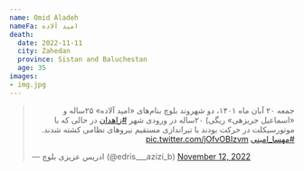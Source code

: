 ```yaml
---
name: Omid Aladeh
nameFa: امید آلاده
death:
  date: 2022-11-11
  city: Zahedan
  province: Sistan and Baluchestan
  age: 35
images:
- img.jpg
---
```


<blockquote class="twitter-tweet"><p lang="fa" dir="rtl">جمعه ۲۰ آبان ماه ۱۴۰۱، دو شهروند بلوچ بنام‌های «امید آلاده» ٢۵ساله و «اسماعیل جریزهی» ریگی) ٢٠ساله در ورودی شهر <a href="https://twitter.com/hashtag/%D8%B2%D8%A7%D9%87%D8%AF%D8%A7%D9%86?src=hash&amp;ref_src=twsrc%5Etfw">#زاهدان</a> در حالی که با موتورسیکلت در حرکت بودند با تیراندازی مستقیم نیروهای نظامی کشته شدند. <a href="https://twitter.com/hashtag/%D9%85%D9%87%D8%B3%D8%A7_%D8%A7%D9%85%DB%8C%D9%86%DB%8C?src=hash&amp;ref_src=twsrc%5Etfw">#مهسا_امینی</a> <a href="https://t.co/jOfvOBIzvm">pic.twitter.com/jOfvOBIzvm</a></p>&mdash; ادریس عزیزی بلوچ (@edris___azizi_b) <a href="https://twitter.com/edris___azizi_b/status/1591231716676767744?ref_src=twsrc%5Etfw">November 12, 2022</a></blockquote> <script async src="https://platform.twitter.com/widgets.js" charset="utf-8"></script>